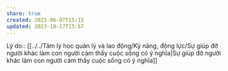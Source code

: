 ```yaml
---
share: true
created: 2023-06-07T15:15
updated: 2023-10-17T15:57
---
```

Lý do:: [[../../Tâm lý học quản lý và lao động/Kỹ năng, động lực/Sự giúp đỡ người khác làm con người cảm thấy cuộc sống có ý nghĩa|Sự giúp đỡ người khác làm con người cảm thấy cuộc sống có ý nghĩa]]
